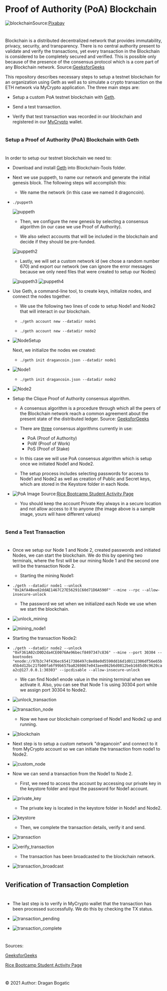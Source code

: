 
# Proof of Authority (PoA) Blockchain 

![blockchain](images/blockchain.png)Source:[Pixabay](https://pixabay.com/vectors/blockchain-cryptocurrency-network-3277336/#)
#
Blockchain is a distributed decentralized network that provides immutability, privacy, security, and transparency. There is no central authority present to validate and verify the transactions, yet every transaction in the Blockchain is considered to be completely secured and verified. This is possible only because of the presence of the consensus protocol which is a core part of any Blockchain network. Source:[GeeksforGeeks](https://www.geeksforgeeks.org/consensus-algorithms-in-blockchain/)

This repository describes necessary steps to setup a testnet blockchain for an organization using Geth as well as to simulate a crypto transaction on the ETH network via MyCrypto application. The three main steps are:


* Setup a custom PoA testnet blockchain with [Geth](https://geth.ethereum.org/).


* Send a test transaction.

* Verify that test transaction was recorded in our blockchain and registered in our [MyCrypto](https://mycrypto.com/account) wallet.

#
### Setup a Proof of Authority (PoA) Blockchain with Geth
#
In order to setup our testnet blockchain we need to:

* Download and install [Geth](https://geth.ethereum.org/downloads/) into Blockchain-Tools folder.

* Next we use puppeth, to name our network and generate the initial genesis block. The following steps will accomplish this:

    * We name the network (in this case we named it dragoncoin).

*  `./puppeth`

    ![puppeth](images/Screen_Shot1.png)

    * Then, we configure the new genesis by selecting a consensus algorithm (in our case we use Proof of Authority).

    * We also select accounts that will be included in the blockchain and decide if they should be pre-funded.

    ![puppeth2](images/Screen_Shot2.png)

    * Lastly, we will set a custom network id (we chose a random number 670) and export our network (we can ignore the error messages because we only need files that were created to setup our Nodes)

    ![puppeth3](images/Screen_Shot3.png)
    ![puppeth4](images/Screen_Shot4.png)


* Use Geth, a command-line tool, to create keys, initialize nodes, and connect the nodes together.

    * We use the following two lines of code to setup Node1 and Node2 that will interact in our blockchain.

    * `./geth account new --datadir node1`
    * `./geth account new --datadir node2`

* ![NodeSetup](images/Screen_Shot7.png)

    Next, we initialize the nodes we created:

    * `./geth init dragancoin.json --datadir node1`

* ![Node1](images/Screen_Shot5.png)

    * `./geth init dragancoin.json --datadir node2`

* ![Node2](images/Screen_Shot6.png)

* Setup the Clique Proof of Authority consensus algorithm.

    * A consensus algorithm is a procedure through which all the peers of the Blockchain network reach a common agreement about the present state of the distributed ledger. Source: [GeeksforGeeks](https://www.geeksforgeeks.org/consensus-algorithms-in-blockchain/)

    * There are [three](https://www.geeksforgeeks.org/consensus-algorithms-in-blockchain/) consensus algorithms currently in use:
    
        * PoA (Proof of Authority) 
        * PoW (Proof of Work)
        * PoS (Proof of Stake)

    * In this case we will use PoA consensus algorithm which is setup once we initiated Node1 and Node2. 

    * The setup process includes selecting passwords for access to Node1 and Node2 as well as creation of Public and Secret keys, which are stored in the Keystore folder in each Node.

* ![PoA](images/Screen_Shot8.png)
Image Source:[Rice Bootcamp Student Activity Page](https://rice.bootcampcontent.com/Rice-Coding-Bootcamp/rice-hou-fin-pt-09-2020-u-c/raw/master/class/18-Blockchain/3/Activities/03-Stu_Nodes_Accounts/Images/geth-account-new.png)

    * You should keep the account Private Key always in a secure location and not allow access to it to anyone (the image above is a sample image, yours will have different values)

#
### Send a Test Transaction
#
* Once we setup our Node 1 and Node 2, created passwords and initiated Nodes, we can start the blockchain. We do this by opening two terminals, where the first will be our mining Node 1 and the second one will be the transaction Node 2.

    * Starting the mining Node1:

* `./geth --datadir node1 --unlock "0x2AfA4Bee82ddAE1467C27E56291C60d71D6A590F" --mine --rpc --allow-insecure-unlock`

    * The password we set when we initialized each Node we use when we start the blockchain.

* ![unlock_mining](images/Screen_Shot10.png)

* ![mining_node1](images/Screen_Shot11.png)

* Starting the transaction Node2:

* `./geth --datadir node2 --unlock "0xF361A02cD0D2da4CE0076Ae96becf8497347c836" --mine --port 30304 --bootnodes "enode://97b3c74f436ec65417386497c8e88e0d5590dd16d1d0112306df56e65b45b4d12bc21fb00fa6f99b657ba8269867e043aee862b6d0812beb1685d0c9620caa2c@127.0.0.1:30303" --ipcdisable --allow-insecure-unlock`

    * We can find Node1 enode value in the mining terminal when we activate it. Also, you can see that Node 1 is using 30304 port while we assign port 30304 to Node2.

* ![unlock_transaction](images/Screen_Shot17.png)

* ![transaction_node](images/Screen_Shot12.png)

    * Now we have our blockchain comprised of Node1 and Node2 up and running.

* ![blockchain](images/Screen_Shot16.png)

* Next step is to setup a custom network "dragancoin" and connect to it from MyCrypto account so we can initiate the transaction from node1 to Node2.

* ![custom_node](images/Screen_Shot13.png)

* Now we can send a transaction from the Node1 to Node 2.

    * First, we need to access the account by accessing our private key in the keystore folder and input the password for Node1 account. 

* ![private_key](images/Screen_Shot19.png)

    * The private key is located in the keystore folder in Node1 and Node2. 

* ![keystore](images/Screen_Shot9.png)

    * Then, we complete the transaction details, verify it and send.

* ![transaction](images/Screen_Shot14.png)

* ![verify_transaction](images/Screen_Shot18.png)

    * The transaction has been broadcasted to the blockchain network.

* ![transaction_broadcast](images/Screen_Shot15.png)

#
## Verification of Transaction Completion
#

* The last step is to verify in MyCrypto wallet that the transaction has been processed successfully. We do this by checking the TX status.

* ![transaction_pending](images/Screen_Shot20.png)

* ![transaction_complete]()




#
Sources: 

[GeeksforGeeks](https://www.geeksforgeeks.org/consensus-algorithms-in-blockchain/)

[Rice Bootcamp Student Activity Page](https://rice.bootcampcontent.com/Rice-Coding-Bootcamp/rice-hou-fin-pt-09-2020-u-c/tree/master/class/18-Blockchain/3/Activities/04-Stu_Starting_Chain)

#

© 2021 Author: Dragan Bogatic



